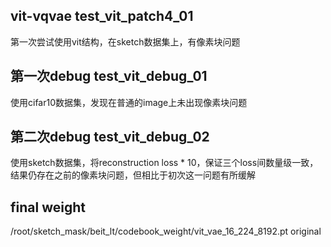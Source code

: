 ## vit-vqvae test_vit_patch4_01
第一次尝试使用vit结构，在sketch数据集上，有像素块问题
## 第一次debug test_vit_debug_01
使用cifar10数据集，发现在普通的image上未出现像素块问题
## 第二次debug test_vit_debug_02
使用sketch数据集，将reconstruction loss * 10，保证三个loss间数量级一致，结果仍存在之前的像素块问题，但相比于初次这一问题有所缓解
## final weight
/root/sketch_mask/beit_lt/codebook_weight/vit_vae_16_224_8192.pt
original
